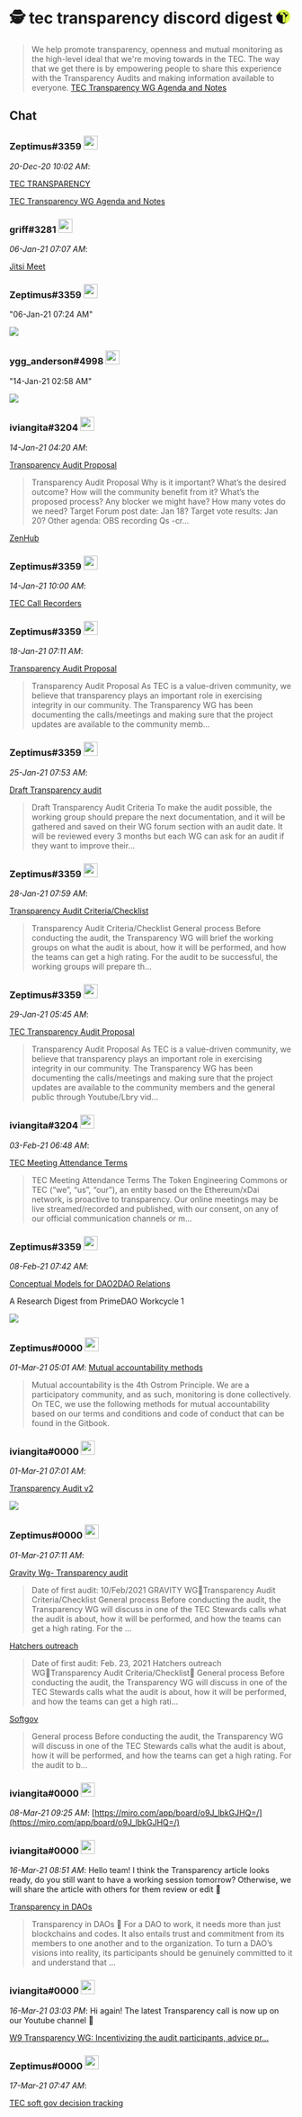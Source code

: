 <h1>🕵 tec transparency discord digest <img src="https://github.com/CommonsBuild/tec-branding-assets/blob/main/Logo/Icon/TEC%20Icon%20Color@2x.png?raw=true"  width="25" height="25" /></h1>

> We help promote transparency, openness and mutual monitoring as the high-level ideal that we're moving towards in the TEC. The way that we get there is by empowering people to share this experience with the Transparency Audits and making information available to everyone. [TEC Transparency WG Agenda and Notes](https://docs.google.com/document/d/1jbuqlIXd3s9gRwXbT9ND0zUbE0MaEP9EyO6sHY46iOY/)

## Chat

<h3>Zeptimus#3359  <img src="https://cdn.discordapp.com/avatars/183879548394274816/5e45f3338bd1b9a2a524cde1083166f6.png" width="25" height="25" /></h3>

_20-Dec-20 10:02 AM_:	

[TEC TRANSPARENCY](https://docs.google.com/document/d/19-YlxdBuivR6qwSTPvlSP6kSLExUDSYT5frp7qaArFI/edit)

[TEC Transparency WG Agenda and Notes](https://docs.google.com/document/d/1jbuqlIXd3s9gRwXbT9ND0zUbE0MaEP9EyO6sHY46iOY/edit)


<h3>griff#3281  <img src="https://cdn.discordapp.com/avatars/395673197615513600/29a506011b5a6221f234c9ba91de6ef1.png" width="25" height="25" /></h3>

_06-Jan-21 07:07 AM_:	

[Jitsi Meet](https://breakout.interspace.chat/TECTransparency)


<h3>Zeptimus#3359  <img src="https://cdn.discordapp.com/avatars/183879548394274816/5e45f3338bd1b9a2a524cde1083166f6.png" width="25" height="25" /></h3>

"06-Jan-21 07:24 AM"

![](https://cdn.discordapp.com/attachments/789832846138802186/796353546673061938/sddsad.png)


<h3>ygg_anderson#4998  <img src="https://cdn.discordapp.com/avatars/659828514924658688/dd3da91acbb1b0a8f23b7547a0556653.png" width="25" height="25" /></h3>

"14-Jan-21 02:58 AM"

![](https://cdn.discordapp.com/attachments/789832846138802186/799185581946044426/unknown.png)

<h3>iviangita#3204  <img src="https://cdn.discordapp.com/avatars/753834288511713303/2b9aeb36c77fca9d1adb8c8d27cc7499.png" width="25" height="25" /></h3>

_14-Jan-21 04:20 AM_:	

[Transparency Audit Proposal](https://docs.google.com/document/d/1dkWN7r_vlmwoCv8ylFl5jwhBD37SQndCp4vdhtGyYvY/edit?usp=sharing)
> Transparency Audit Proposal  Why is it important? What’s the desired outcome? How will the community benefit from it? What’s the proposed process? Any blocker we might have? How many votes do we need? Target Forum post date: Jan 18? Target vote results: Jan 20?  Other agenda: OBS recording Qs -cr...

[ZenHub](https://app.zenhub.com/workspaces/tec-coordination-workspace-5fad0d3fbbe4da0011c2f40d/issues/commonsbuild/coordination/313)

<h3>Zeptimus#3359  <img src="https://cdn.discordapp.com/avatars/183879548394274816/5e45f3338bd1b9a2a524cde1083166f6.png" width="25" height="25" /></h3>

_14-Jan-21 10:00 AM_:	

[TEC Call Recorders](https://docs.google.com/spreadsheets/d/112KJwcH0cF87wlKJa5g9Ob5Rtj2Axp0jNs14yP8tbVs/edit)

<h3>Zeptimus#3359  <img src="https://cdn.discordapp.com/avatars/183879548394274816/5e45f3338bd1b9a2a524cde1083166f6.png" width="25" height="25" /></h3>

_18-Jan-21 07:11 AM_:	

[Transparency Audit Proposal](https://docs.google.com/document/d/1dkWN7r_vlmwoCv8ylFl5jwhBD37SQndCp4vdhtGyYvY/edit)
> Transparency Audit Proposal  As TEC is a value-driven community, we believe that transparency plays an important role in exercising integrity in our community. The Transparency WG has been documenting the calls/meetings and making sure that the project updates are available to the community memb...

<h3>Zeptimus#3359  <img src="https://cdn.discordapp.com/avatars/183879548394274816/5e45f3338bd1b9a2a524cde1083166f6.png" width="25" height="25" /></h3>

_25-Jan-21 07:53 AM_:	

[Draft Transparency audit](https://docs.google.com/document/d/1MfvY8nm3hHgBsYkX2sP3yFSlhuAUp3z3mOIoLCADcQw/edit)
> Draft Transparency Audit Criteria  To make the audit possible, the working group should prepare the next documentation, and it will be gathered and saved on their WG forum section with an audit date. It will be reviewed every 3 months but each WG can ask for an audit if they want to improve their...


<h3>Zeptimus#3359  <img src="https://cdn.discordapp.com/avatars/183879548394274816/5e45f3338bd1b9a2a524cde1083166f6.png" width="25" height="25" /></h3>

_28-Jan-21 07:59 AM_:	

[Transparency Audit Criteria/Checklist](https://docs.google.com/document/d/1qL5rOJLFF7UsioslmdZwbf6-o3jDUPaxaBtGSGhjVJQ/edit)
> Transparency Audit Criteria/Checklist  General process  Before conducting the audit, the Transparency WG will brief the working groups on what the audit is about, how it will be performed, and how the teams can get a high rating.  For the audit to be successful, the working groups will prepare th...


<h3>Zeptimus#3359  <img src="https://cdn.discordapp.com/avatars/183879548394274816/5e45f3338bd1b9a2a524cde1083166f6.png" width="25" height="25" /></h3>

_29-Jan-21 05:45 AM_:	

[TEC Transparency Audit Proposal](https://forum.tecommons.org/t/tec-transparency-audit-proposal/235)
> Transparency Audit Proposal  As TEC is a value-driven community, we believe that transparency plays an important role in exercising integrity in our community. The Transparency WG has been documenting the calls/meetings and making sure that the project updates are available to the community members and the general public through Youtube/Lbry vid...

<h3>iviangita#3204  <img src="https://cdn.discordapp.com/avatars/753834288511713303/2b9aeb36c77fca9d1adb8c8d27cc7499.png" width="25" height="25" /></h3>

_03-Feb-21 06:48 AM_:	

[TEC Meeting Attendance Terms](https://docs.google.com/document/d/1-ysqAIbqx4KY3WEiVqnX8SUVC8197cKiFdxJSWOjgLc/edit)
> TEC Meeting Attendance Terms  The Token Engineering Commons or TEC (“we”, “us”, “our”), an entity based on the Ethereum/xDai network, is proactive to transparency. Our online meetings may be live streamed/recorded and published, with our consent, on any of our official communication channels or m...

<h3>Zeptimus#3359  <img src="https://cdn.discordapp.com/avatars/183879548394274816/5e45f3338bd1b9a2a524cde1083166f6.png" width="25" height="25" /></h3>

_08-Feb-21 07:42 AM_:	

[Conceptual Models for DAO2DAO Relations](https://medium.com/primedao/conceptual-models-for-dao2dao-relations-ac2b2d3cc84d)

A Research Digest from PrimeDAO Workcycle 1

![](https://miro.medium.com/max/757/0*bPdfaFzduJa2I5ZJ)

<h3>Zeptimus#0000  <img src="https://cdn.discordapp.com/avatars/814556831031885875/469f33a1b7e0cae911b87ee677174551.png" width="25" height="25" /></h3>

_01-Mar-21 05:01 AM_:	[Mutual accountability methods](https://docs.google.com/document/d/1A-tJgOm8mUF6Fqq2MF6ukZyhChVmFF7uqKQ2feD-azs/edit)
> Mutual accountability is the 4th Ostrom Principle. We are a participatory community, and as such, monitoring is done collectively. On TEC, we use the following methods for mutual accountability based on our terms and conditions and code of conduct that can be found in the Gitbook.


<h3>iviangita#0000  <img src="https://cdn.discordapp.com/avatars/814556831031885875/a94600fc5acd9eacf7dd7b30be7000ef.png" width="25" height="25" /></h3>

_01-Mar-21 07:01 AM_:	

[Transparency Audit v2](https://docs.google.com/spreadsheets/d/1P2hbPZwdNHRfKXjz6_3iJss2e2-0KeojTu8QPuLb19s/edit)

![](https://lh3.googleusercontent.com/ZT-ZiHE3o7g1vXSr4vCp9mrQ4a-zCwxsOIKL5Xe3mewuDT0vmViXJD2yoAfBBA14gc0WdoEzyxg46Q=w1200-h630-p)

<h3>Zeptimus#0000  <img src="https://cdn.discordapp.com/avatars/814556831031885875/469f33a1b7e0cae911b87ee677174551.png" width="25" height="25" /></h3>

_01-Mar-21 07:11 AM_:	

[Gravity Wg- Transparency audit](https://docs.google.com/document/d/1EeLkV7SmyYW6Aof1qHtVu5EV4PgRTOZ7W12f0vv36ws/edit)
> Date of first audit: 10/Feb/2021 GRAVITY WGTransparency Audit Criteria/Checklist  General process  Before conducting the audit, the Transparency WG will discuss in one of the TEC Stewards calls  what the audit is about, how it will be performed, and how the teams can get a high rating.  For the ...

[Hatchers outreach](https://docs.google.com/document/d/1x_gWKJ7S6r7hbxiBffvP6p7eifVw8ROVtwbMuWz0RGs/edit)
> Date of first audit: Feb. 23, 2021 Hatchers outreach WGTransparency Audit Criteria/Checklist General process  Before conducting the audit, the Transparency WG will discuss in one of the TEC Stewards calls  what the audit is about, how it will be performed, and how the teams can get a high rati...

[Softgov](https://docs.google.com/document/d/12ie4J7WLe9oskapPxnTUX3bh5pWl5_D14dgc15aACME/edit)
> General process  Before conducting the audit, the Transparency WG will discuss in one of the TEC Stewards calls  what the audit is about, how it will be performed, and how the teams can get a high rating.  For the audit to b...


<h3>iviangita#0000  <img src="https://cdn.discordapp.com/avatars/814556831031885875/a94600fc5acd9eacf7dd7b30be7000ef.png" width="25" height="25" /></h3>

_08-Mar-21 09:25 AM_:	[https://miro.com/app/board/o9J_lbkGJHQ=/](https://miro.com/app/board/o9J_lbkGJHQ=/)


<h3>iviangita#0000  <img src="https://cdn.discordapp.com/avatars/814556831031885875/a94600fc5acd9eacf7dd7b30be7000ef.png" width="25" height="25" /></h3>

_16-Mar-21 08:51 AM_:	Hello team! I think the Transparency article looks ready, do you still want to have a working session tomorrow? Otherwise, we will share the article with others for them review or edit 🙂

[Transparency in DAOs](https://docs.google.com/document/d/1toVjBhD78RZHxyjOxQGI26eKGkpjDIzQ9ZKZ6xsuWG0/edit)
> Transparency in DAOs    For a DAO to work, it needs more than just blockchains and codes. It also entails trust and commitment from its members to one another and to the organization. To turn a DAO’s visions into reality, its participants should be genuinely committed to it and understand that ...

<h3>iviangita#0000  <img src="https://cdn.discordapp.com/avatars/814556831031885875/a94600fc5acd9eacf7dd7b30be7000ef.png" width="25" height="25" /></h3>

_16-Mar-21 03:03 PM_:	Hi again! The latest Transparency call is now up on our Youtube channel 🙂

[W9 Transparency WG: Incentivizing the audit participants, advice pr...](https://www.youtube.com/watch?v=WwmAp3uQu_4)


<h3>Zeptimus#0000  <img src="https://cdn.discordapp.com/avatars/814556831031885875/469f33a1b7e0cae911b87ee677174551.png" width="25" height="25" /></h3>

_17-Mar-21 07:47 AM_:	

[TEC soft gov decision tracking](https://docs.google.com/spreadsheets/d/12_PK_G9-gGxPOm-mdl5dlfdh9GSZGuI5gkTLkWlfNcY/edit)

